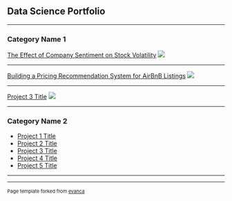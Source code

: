 ## Data Science Portfolio

---

### Category Name 1 

[The Effect of Company Sentiment on Stock Volatility](/stock_volatility/stock_volatility.md)
<img src="images/dummy_thumbnail.jpg?raw=true"/>

---
[Building a Pricing Recommendation System for AirBnB Listings](/airbnb_pricing/airbnb_pricing.md)
<img src="images/dummy_thumbnail.jpg?raw=true"/>

---
[Project 3 Title](/pdf/sample_presentation.pdf)
<img src="images/dummy_thumbnail.jpg?raw=true"/>

---

### Category Name 2

- [Project 1 Title](http://example.com/)
- [Project 2 Title](http://example.com/)
- [Project 3 Title](http://example.com/)
- [Project 4 Title](http://example.com/)
- [Project 5 Title](http://example.com/)

---




---
<p style="font-size:11px">Page template forked from <a href="https://github.com/evanca/quick-portfolio">evanca</a></p>
<!-- Remove above link if you don't want to attibute -->
